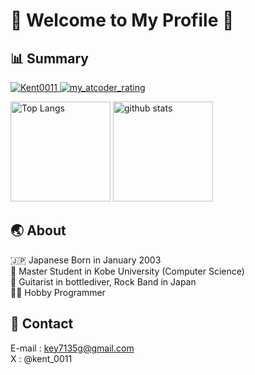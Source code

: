 # 💎 Welcome to My Profile 💎
## 📊 Summary
<p align="left">
  <a href="https://github.com/Kent0011/Kent0011">
    <img src="https://komarev.com/ghpvc/?username=Kent0011" alt="Kent0011"/>
  </a>
  <a href="https://atcoder.jp/users/KentoYamamoto">
    <img alt="my_atcoder_rating" src="https://badgen.org/img/atcoder/KentoYamamoto/rating/algorithm?style=flat">
  </a>
</p>
<p align="left"> 
  <img alt="Top Langs" height="160px" src="https://github-readme-stats.vercel.app/api/top-langs/?username=Kent0011&layout=compact" />
  <img alt="github stats" height="160px" src="https://github-readme-stats.vercel.app/api?username=Kent0011&count_private=true&hide=stars&show_icons=true" />
</p>



## 🌏 About
🇯🇵 Japanese Born in January 2003  
🏫 Master Student in Kobe University (Computer Science)   
🎸 Guitarist in bottlediver, Rock Band in Japan  
🧑‍💻 Hobby Programmer  

## 📨 Contact
E-mail : key7135g@gmail.com  
X : @kent_0011
